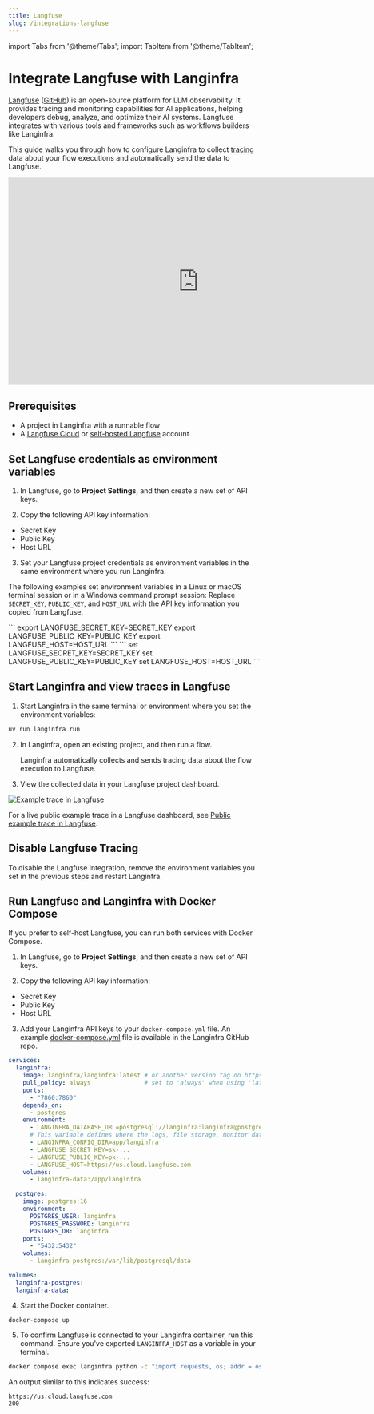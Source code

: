 ```yaml
---
title: Langfuse
slug: /integrations-langfuse
---
```


import Tabs from '@theme/Tabs';
import TabItem from '@theme/TabItem';

# Integrate Langfuse with Langinfra

[Langfuse](https://langfuse.com) ([GitHub](https://github.com/langfuse/langfuse)) is an open-source platform for LLM observability. It provides tracing and monitoring capabilities for AI applications, helping developers debug, analyze, and optimize their AI systems. Langfuse integrates with various tools and frameworks such as workflows builders like Langinfra.

This guide walks you through how to configure Langinfra to collect [tracing](https://langfuse.com/docs/tracing) data about your flow executions and automatically send the data to Langfuse.

<iframe width="760" height="415" src="https://www.youtube.com/embed/SA9gGbzwNGU?si=eDKvdtvhb3fJCSbl" title="YouTube video player" frameborder="0" allow="accelerometer; autoplay; clipboard-write; encrypted-media; gyroscope; picture-in-picture; web-share" referrerpolicy="strict-origin-when-cross-origin" allowfullscreen></iframe>

## Prerequisites

- A project in Langinfra with a runnable flow
- A [Langfuse Cloud](https://cloud.langfuse.com) or [self-hosted Langfuse](https://langfuse.com/self-hosting) account

## Set Langfuse credentials as environment variables

1. In Langfuse, go to **Project Settings**, and then create a new set of API keys.

2. Copy the following API key information:

  - Secret Key
  - Public Key
  - Host URL

3. Set your Langfuse project credentials as environment variables in the same environment where you run Langinfra.

The following examples set environment variables in a Linux or macOS terminal session or in a Windows command prompt session:
Replace `SECRET_KEY`, `PUBLIC_KEY`, and `HOST_URL` with the API key information you copied from Langfuse.
<Tabs>

<TabItem value="linux-macos" label="Linux or macOS" default>
```
export LANGFUSE_SECRET_KEY=SECRET_KEY
export LANGFUSE_PUBLIC_KEY=PUBLIC_KEY
export LANGFUSE_HOST=HOST_URL
```
</TabItem>

<TabItem value="windows" label="Windows" default>
```
set LANGFUSE_SECRET_KEY=SECRET_KEY
set LANGFUSE_PUBLIC_KEY=PUBLIC_KEY
set LANGFUSE_HOST=HOST_URL
```
</TabItem>

</Tabs>

## Start Langinfra and view traces in Langfuse

1. Start Langinfra in the same terminal or environment where you set the environment variables:

```bash
uv run langinfra run
```

2. In Langinfra, open an existing project, and then run a flow.

    Langinfra automatically collects and sends tracing data about the flow execution to Langfuse.

3. View the collected data in your Langfuse project dashboard.

![Example trace in Langfuse](https://langfuse.com//images/blog/langinfra-langfuse/langinfra-example-trace.png)

For a live public example trace in a Langfuse dashboard, see [Public example trace in Langfuse](https://cloud.langfuse.com/project/cm0nywmaa005c3ol2msoisiho/traces/f016ae6d-4527-43f5-93ba-9d78388cd3d9?timestamp=2024-11-15T10%3A22%3A56.378Z&observation=c3680212-31f0-46e2-9310-add4352e4cc7).

## Disable Langfuse Tracing

To disable the Langfuse integration, remove the environment variables you set in the previous steps and restart Langinfra.

## Run Langfuse and Langinfra with Docker Compose

If you prefer to self-host Langfuse, you can run both services with Docker Compose.

1. In Langfuse, go to **Project Settings**, and then create a new set of API keys.

2. Copy the following API key information:

  - Secret Key
  - Public Key
  - Host URL

3. Add your Langinfra API keys to your `docker-compose.yml` file.
An example [docker-compose.yml](https://github.com/langinfra/langinfra/blob/main/docker_example/docker-compose.yml) file is available in the Langinfra GitHub repo.
```yml
services:
  langinfra:
    image: langinfra/langinfra:latest # or another version tag on https://hub.docker.com/r/langinfra/langinfra
    pull_policy: always               # set to 'always' when using 'latest' image
    ports:
      - "7860:7860"
    depends_on:
      - postgres
    environment:
      - LANGINFRA_DATABASE_URL=postgresql://langinfra:langinfra@postgres:5432/langinfra
      # This variable defines where the logs, file storage, monitor data and secret keys are stored.
      - LANGINFRA_CONFIG_DIR=app/langinfra
      - LANGFUSE_SECRET_KEY=sk-...
      - LANGFUSE_PUBLIC_KEY=pk-...
      - LANGFUSE_HOST=https://us.cloud.langfuse.com
    volumes:
      - langinfra-data:/app/langinfra

  postgres:
    image: postgres:16
    environment:
      POSTGRES_USER: langinfra
      POSTGRES_PASSWORD: langinfra
      POSTGRES_DB: langinfra
    ports:
      - "5432:5432"
    volumes:
      - langinfra-postgres:/var/lib/postgresql/data

volumes:
  langinfra-postgres:
  langinfra-data:
```

4. Start the Docker container.
```text
docker-compose up
```
5. To confirm Langfuse is connected to your Langinfra container, run this command.
Ensure you've exported `LANGINFRA_HOST` as a variable in your terminal.
```sh
docker compose exec langinfra python -c "import requests, os; addr = os.environ.get('LANGFUSE_HOST'); print(addr); res = requests.get(addr, timeout=5); print(res.status_code)"
```

An output similar to this indicates success:
```text
https://us.cloud.langfuse.com
200
```